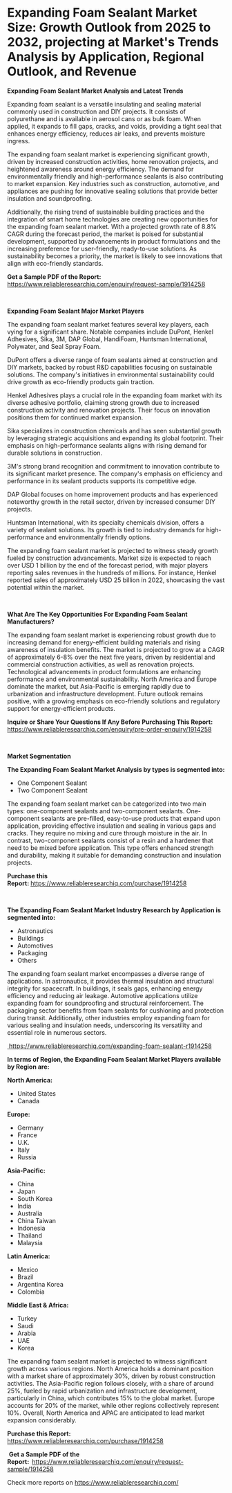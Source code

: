 <p><h1>Expanding Foam Sealant Market Size: Growth Outlook from 2025 to 2032, projecting at Market's Trends Analysis by Application, Regional Outlook, and Revenue</h1></p><p><strong>Expanding Foam Sealant Market Analysis and Latest Trends</strong></p>
<p><p>Expanding foam sealant is a versatile insulating and sealing material commonly used in construction and DIY projects. It consists of polyurethane and is available in aerosol cans or as bulk foam. When applied, it expands to fill gaps, cracks, and voids, providing a tight seal that enhances energy efficiency, reduces air leaks, and prevents moisture ingress.</p><p>The expanding foam sealant market is experiencing significant growth, driven by increased construction activities, home renovation projects, and heightened awareness around energy efficiency. The demand for environmentally friendly and high-performance sealants is also contributing to market expansion. Key industries such as construction, automotive, and appliances are pushing for innovative sealing solutions that provide better insulation and soundproofing.</p><p>Additionally, the rising trend of sustainable building practices and the integration of smart home technologies are creating new opportunities for the expanding foam sealant market. With a projected growth rate of 8.8% CAGR during the forecast period, the market is poised for substantial development, supported by advancements in product formulations and the increasing preference for user-friendly, ready-to-use solutions. As sustainability becomes a priority, the market is likely to see innovations that align with eco-friendly standards.</p></p>
<p><strong>Get a Sample PDF of the Report:&nbsp;</strong> <a href="https://www.reliableresearchiq.com/enquiry/request-sample/1914258?utm_campaign=1870&utm_medium=2&utm_source=Github&utm_content=ia&utm_term=30012025&utm_id=expanding-foam-sealant">https://www.reliableresearchiq.com/enquiry/request-sample/1914258</a></p>
<p>&nbsp;</p>
<p><strong>Expanding Foam Sealant Major Market Players</strong></p>
<p><p>The expanding foam sealant market features several key players, each vying for a significant share. Notable companies include DuPont, Henkel Adhesives, Sika, 3M, DAP Global, HandiFoam, Huntsman International, Polywater, and Seal Spray Foam.</p><p>DuPont offers a diverse range of foam sealants aimed at construction and DIY markets, backed by robust R&D capabilities focusing on sustainable solutions. The company's initiatives in environmental sustainability could drive growth as eco-friendly products gain traction.</p><p>Henkel Adhesives plays a crucial role in the expanding foam market with its diverse adhesive portfolio, claiming strong growth due to increased construction activity and renovation projects. Their focus on innovation positions them for continued market expansion.</p><p>Sika specializes in construction chemicals and has seen substantial growth by leveraging strategic acquisitions and expanding its global footprint. Their emphasis on high-performance sealants aligns with rising demand for durable solutions in construction.</p><p>3M's strong brand recognition and commitment to innovation contribute to its significant market presence. The company's emphasis on efficiency and performance in its sealant products supports its competitive edge.</p><p>DAP Global focuses on home improvement products and has experienced noteworthy growth in the retail sector, driven by increased consumer DIY projects.</p><p>Huntsman International, with its specialty chemicals division, offers a variety of sealant solutions. Its growth is tied to industry demands for high-performance and environmentally friendly options.</p><p>The expanding foam sealant market is projected to witness steady growth fueled by construction advancements. Market size is expected to reach over USD 1 billion by the end of the forecast period, with major players reporting sales revenues in the hundreds of millions. For instance, Henkel reported sales of approximately USD 25 billion in 2022, showcasing the vast potential within the market.</p></p>
<p>&nbsp;</p>
<p><strong>What Are The Key Opportunities For Expanding Foam Sealant Manufacturers?</strong></p>
<p><p>The expanding foam sealant market is experiencing robust growth due to increasing demand for energy-efficient building materials and rising awareness of insulation benefits. The market is projected to grow at a CAGR of approximately 6-8% over the next five years, driven by residential and commercial construction activities, as well as renovation projects. Technological advancements in product formulations are enhancing performance and environmental sustainability. North America and Europe dominate the market, but Asia-Pacific is emerging rapidly due to urbanization and infrastructure development. Future outlook remains positive, with a growing emphasis on eco-friendly solutions and regulatory support for energy-efficient products.</p></p>
<p><strong>Inquire or Share Your Questions If Any Before Purchasing This Report:</strong> <a href="https://www.reliableresearchiq.com/enquiry/pre-order-enquiry/1914258?utm_campaign=1870&utm_medium=2&utm_source=Github&utm_content=ia&utm_term=30012025&utm_id=expanding-foam-sealant">https://www.reliableresearchiq.com/enquiry/pre-order-enquiry/1914258</a></p>
<p>&nbsp;</p>
<p><strong>Market Segmentation</strong></p>
<p><strong>The Expanding Foam Sealant Market Analysis by types is segmented into:</strong></p>
<p><ul><li>One Component Sealant</li><li>Two Component Sealant</li></ul></p>
<p><p>The expanding foam sealant market can be categorized into two main types: one-component sealants and two-component sealants. One-component sealants are pre-filled, easy-to-use products that expand upon application, providing effective insulation and sealing in various gaps and cracks. They require no mixing and cure through moisture in the air. In contrast, two-component sealants consist of a resin and a hardener that need to be mixed before application. This type offers enhanced strength and durability, making it suitable for demanding construction and insulation projects.</p></p>
<p><strong>Purchase this Report:&nbsp;</strong><a href="https://www.reliableresearchiq.com/purchase/1914258?utm_campaign=1870&utm_medium=2&utm_source=Github&utm_content=ia&utm_term=30012025&utm_id=expanding-foam-sealant">https://www.reliableresearchiq.com/purchase/1914258</a></p>
<p>&nbsp;</p>
<p><strong>The Expanding Foam Sealant Market Industry Research by Application is segmented into:</strong></p>
<p><ul><li>Astronautics</li><li>Buildings</li><li>Automotives</li><li>Packaging</li><li>Others</li></ul></p>
<p><p>The expanding foam sealant market encompasses a diverse range of applications. In astronautics, it provides thermal insulation and structural integrity for spacecraft. In buildings, it seals gaps, enhancing energy efficiency and reducing air leakage. Automotive applications utilize expanding foam for soundproofing and structural reinforcement. The packaging sector benefits from foam sealants for cushioning and protection during transit. Additionally, other industries employ expanding foam for various sealing and insulation needs, underscoring its versatility and essential role in numerous sectors.</p></p>
<p><a href="https://www.reliableresearchiq.com/expanding-foam-sealant-r1914258?utm_campaign=1870&utm_medium=2&utm_source=Github&utm_content=ia&utm_term=30012025&utm_id=expanding-foam-sealant">&nbsp;https://www.reliableresearchiq.com/expanding-foam-sealant-r1914258</a></p>
<p><strong>In terms of Region, the Expanding Foam Sealant Market Players available by Region are:</strong></p>
<p>
    <p> <strong> North America: </strong>
        <ul>
            <li>United States</li>
            <li>Canada</li>
        </ul>
        </p> 
    <p> <strong> Europe: </strong>
        <ul>
            <li>Germany</li>
            <li>France</li>
            <li>U.K.</li>
            <li>Italy</li>
            <li>Russia</li>
        </ul>
        </p> 
    <p> <strong> Asia-Pacific: </strong>
        <ul>
            <li>China</li>
            <li>Japan</li>
            <li>South Korea</li>
            <li>India</li>
            <li>Australia</li>
            <li>China Taiwan</li>
            <li>Indonesia</li>
            <li>Thailand</li>
            <li>Malaysia</li>
        </ul>
        </p> 
    <p> <strong> Latin America: </strong>
        <ul>
            <li>Mexico</li>
            <li>Brazil</li>
            <li>Argentina Korea</li>
            <li>Colombia</li>
        </ul>
        </p> 
    <p> <strong> Middle East & Africa: </strong>
        <ul>
            <li>Turkey</li>
            <li>Saudi</li>
            <li>Arabia</li>
            <li>UAE</li>
            <li>Korea</li>
        </ul>
    </p>
    </p>
<p><p>The expanding foam sealant market is projected to witness significant growth across various regions. North America holds a dominant position with a market share of approximately 30%, driven by robust construction activities. The Asia-Pacific region follows closely, with a share of around 25%, fueled by rapid urbanization and infrastructure development, particularly in China, which contributes 15% to the global market. Europe accounts for 20% of the market, while other regions collectively represent 10%. Overall, North America and APAC are anticipated to lead market expansion considerably.</p></p>
<p><strong>Purchase this Report: </strong><a href="https://www.reliableresearchiq.com/purchase/1914258?utm_campaign=1870&utm_medium=2&utm_source=Github&utm_content=ia&utm_term=30012025&utm_id=expanding-foam-sealant">https://www.reliableresearchiq.com/purchase/1914258</a></p>
<p>&nbsp;<strong>Get a Sample PDF of the Report:&nbsp;&nbsp;</strong><a href="https://www.reliableresearchiq.com/enquiry/request-sample/1914258?utm_campaign=1870&utm_medium=2&utm_source=Github&utm_content=ia&utm_term=30012025&utm_id=expanding-foam-sealant">https://www.reliableresearchiq.com/enquiry/request-sample/1914258</a></p>
<p><strong></strong></p>
<p>Check more reports on <a href="https://www.reliableresearchiq.com/?utm_campaign=1870&utm_medium=2&utm_source=Github&utm_content=ia&utm_term=30012025&utm_id=expanding-foam-sealant">https://www.reliableresearchiq.com/</a></p>
